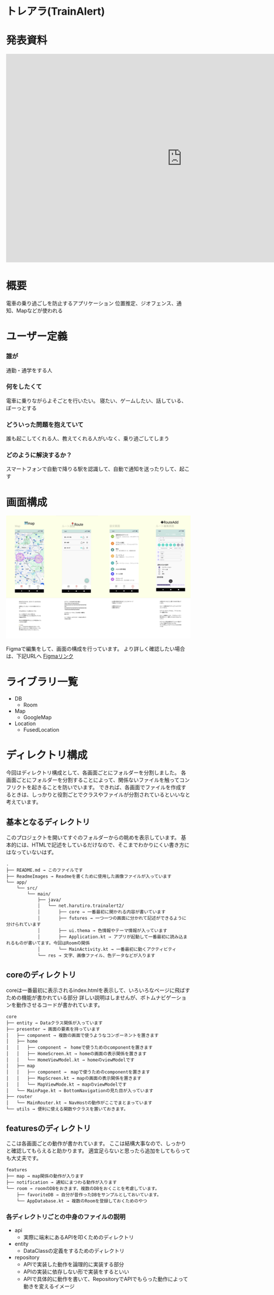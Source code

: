 トレアラ(TrainAlert)
===

# 発表資料
<iframe src="https://docs.google.com/presentation/d/e/2PACX-1vTDZSHJ29sa8ME7Kr0JZJr5MuCd-JVeNR33wDKdAVGy7wiA2L61Svi0CIKvtDaK_IyQ6izVTr0KrSO4/embed?start=false&loop=false&delayms=3000" frameborder="0" width="960" height="569" allowfullscreen="true" mozallowfullscreen="true" webkitallowfullscreen="true"></iframe>

# 概要
電車の乗り過ごしを防止するアプリケーション
位置推定、ジオフェンス、通知、Mapなどが使われる

# ユーザー定義
### 誰が
通勤・通学をする人

### 何をしたくて
電車に乗りながらよそごとを行いたい。
寝たい、ゲームしたい、話している、ぼーっとする

### どういった問題を抱えていて
誰も起こしてくれる人、教えてくれる人がいなく、乗り過ごしてしまう

### どのように解決するか？
スマートフォンで自動で降りる駅を認識して、自動で通知を送ったりして、起こす

# 画面構成
![](./ReadmeImages/ScreenList.png)

Figmaで編集をして、画面の構成を行っています。
より詳しく確認したい場合は、下記URLへ
[Figmaリンク](https://www.figma.com/design/B0b9noRr9CvVVvRBqUUxy7/%E7%94%BB%E9%9D%A2%E8%A8%AD%E8%A8%88?node-id=0-1&node-type=canvas&t=e6uMphaYbA9ObFEg-0)

# ライブラリ一覧

- DB
  - Room
- Map
  - GoogleMap
- Location
  - FusedLocation

# ディレクトリ構成

今回はディレクトリ構成として、各画面ごとにフォルダーを分割しました。
各画面ごとにフォルダーを分割することによって、関係ないファイルを触ってコンフリクトを起きることを防いでいます。
できれば、各画面でファイルを作成するときは、しっかりと役割ごとでクラスやファイルが分割されているといいなと考えています。

## 基本となるディレクトリ

このプロジェクトを開いてすぐのフォルダーからの眺めを表示しています。
基本的には、HTMLで記述をしているだけなので、そこまでわかりにくい書き方にはなっていないはず。

``` 
.
├── README.md → このファイルです
├── ReadmeImages → Readmeを書くために使用した画像ファイルが入っています
└── app/
    └── src/
        └── main/
            ├── java/
            │   └── net.harutiro.trainalert2/
            │       ├── core → 一番最初に開かれる内容が書いています
            │       ├── futures → 一つ一つの画面に分かれて記述ができるように分けられています
            │       ├── ui.thema → 色情報やテーマ情報が入っています
            │       ├── Application.kt → アプリが起動して一番最初に読み込まれるものが書いてます。今回はRoomの関係
            │       └── MainActivity.kt → 一番最初に動くアクティビティ
            └── res → 文字、画像ファイル、色データなどが入ります
```

## coreのディレクトリ

coreは一番最初に表示されるindex.htmlを表示して、いろいろなページに飛ばすための機能が書かれている部分
詳しい説明はしませんが、ボトムナビゲーションを動作させるコードが書かれています。

```
core
├── entity → Dataクラス関係が入っています
├── presenter → 画面の要素を持っています
│   ├── component → 複数の画面で使うようなコンポーネントを置きます
│   ├── home
│   │   ├── component →　homeで使うためのcomponentを置きます
│   │   ├── HomeScreen.kt → homeの画面の表示関係を置きます
│   │   └── HomeViewModel.kt → homeのviewModelです
│   ├── map
│   │   ├── component →　mapで使うためのcomponentを置きます
│   │   ├── MapScreen.kt → mapの画面の表示関係を置きます
│   │   └── MapViewMode.kt → mapのviewModelです
│   └── MainPage.kt → BottomNavigationの見た目が入っています
├── router
│   └── MainRouter.kt → NavHostの動作がここでまとまっています
└── utils → 便利に使える関数やクラスを置いておきます。
```

## featuresのディレクトリ

ここは各画面ごとの動作が書かれています。
ここは結構大事なので、しっかりと確認してもらえると助かります。
適宜足らないと思ったら追加をしてもらっても大丈夫です。

```
features
├── map → map関係の動作が入ります
├── notification → 通知にまつわる動作が入ります
└── room → roomのDBをおきます、複数のDBをおくことを考慮しています。
    ├── favoriteDB → 自分が昔作ったDBをサンプルとしておいています。
    └── AppDatabase.kt → 複数のRoomを登録しておくためのやつ
```

### 各ディレクトリごとの中身のファイルの説明

- api
  - 実際に端末にあるAPIを叩くためのディレクトリ
- entity
  - DataClassの定義をするためのディレクトリ
- repository
  - APIで実装した動作を論理的に実装する部分
  - APIの実装に依存しない形で実装をするといい
  - APIで具体的に動作を書いて、RepositoryでAPIでもらった動作によって動きを変えるイメージ


